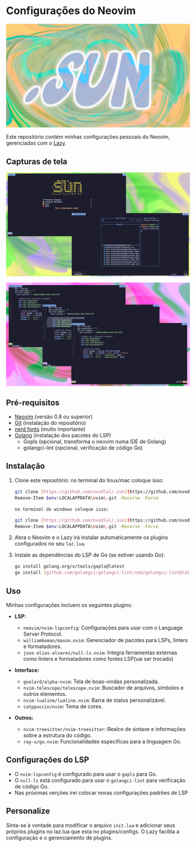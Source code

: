 # Configurações do Neovim
![a interface customizada](screenshots/sun_logo.png)

Este repositório contém minhas configurações pessoais do Neovim, gerenciadas com o [Lazy](https://github.com/folke/lazy.nvim).

## Capturas de tela

![a interface customizada](screenshots/sun_imagens.png)

![modos customizados](screenshots/sun_modes.png)


## Pré-requisitos

* [Neovim](https://github.com/neovim/neovim) (versão 0.8 ou superior)
* [Git](https://git-scm.com/) (instalação do repositório)
* [nerd fonts](https://www.nerdfonts.com/) (muito importante)
* [Golang](https://go.dev/) (instalação dos pacotes do LSP)
    * Gopls (opcional, transforma o neovim numa IDE de Golang)
    * golangci-lint (opcional, verificação de código Go)

## Instalação

1.  Clone este repositório:
    no terminal do linux/mac coloque isso:
    ```bash
    git clone [https://github.com/ovodlol/.sun](https://github.com/ovodlol/.sun) ~/.config/nvim
    Remove-Item $env:LOCALAPPDATA\nvim\.git -Recurse -Force
    ```
        no terminal do windows coloque isso:
    ```bash
    git clone [https://github.com/ovodlol/.sun](https://github.com/ovodlol/.sun) $env:LOCALAPPDATA\nvim
    Remove-Item $env:LOCALAPPDATA\nvim\.git -Recurse -Force
    ```

2.  Abra o Neovim e o Lazy irá instalar automaticamente os plugins configurados no seu `laz.lua`.
    
3.  Instale as dependências do LSP de Go (se estiver usando Go):

    ```bash
    go install golang.org/x/tools/gopls@latest
    go install [github.com/golangci/golangci-lint/cmd/golangci-lint@latest](https://www.google.com/search?q=https://github.com/golangci/golangci-lint/cmd/golangci-lint%40latest)
    ```

## Uso

Minhas configurações incluem os seguintes plugins:

* **LSP:**
    * `neovim/nvim-lspconfig`: Configurações para usar com o Language Server Protocol.
    * `williamboman/mason.nvim`: Gerenciador de pacotes para LSPs, linters e formatadores.
    * `jose-elias-alvarez/null-ls.nvim`: Integra ferramentas externas como linters e formatadores como fontes LSP(vai ser trocado)

* **Interface:**
    * `goolord/alpha-nvim`: Tela de boas-vindas personalizada.
    * `nvim-telescope/telescope.nvim`: Buscador de arquivos, símbolos e outros elementos.
    * `nvim-lualine/lualine.nvim`: Barra de status personalizável.
    * `catppuccin/nvim`: Tema de cores.

* **Outros:**
    * `nvim-treesitter/nvim-treesitter`: Realce de sintaxe e informações sobre a estrutura do código.
    * `ray-x/go.nvim`: Funcionalidades específicas para a linguagem Go.

## Configurações do LSP

* O `nvim-lspconfig` é configurado para usar o `gopls` para Go.
* O `null-ls` está configurado para usar o `golangci-lint` para verificação de código Go.
* Nas próximas verções irei colocar novas configurações padrões de LSP

## Personalize

Sinta-se à vontade para modificar o arquivo `init.lua` e adicionar seus próprios plugins no laz.lua que esta no plugins/configs. O Lazy facilita a configuração e o gerenciamento de plugins.


